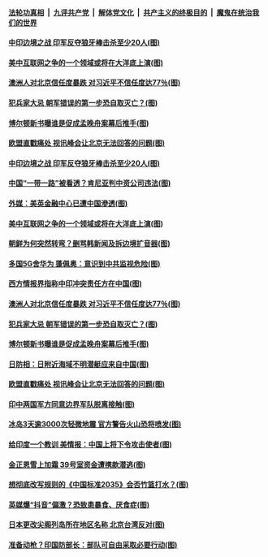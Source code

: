 

####  [法轮功真相](../../../../basic/blob/master/README.md?t=06251502) &nbsp;|&nbsp; [九评共产党](../../../../9ping.md/blob/master/README.md?t=06251502) &nbsp;|&nbsp; [解体党文化](../../../../jtdwh.md/blob/master/README.md?t=06251502)  &nbsp;|&nbsp; [共产主义的终极目的](../../../../gczydzjmd.md/blob/master/README.md?t=06251502) &nbsp;|&nbsp; [魔鬼在统治我们的世界](../../../../mgztzwmdsj.md/blob/master/README.md?t=06251502) 

#### [中印边境之战 印军反夺狼牙棒击杀至少20人(图)](../pages/p9/937650.md?t=06251502) 

#### [美中互联网之争的一个领域或将在大洋底上演(图)](../pages/p9/937621.md?t=06251502) 

#### [澳洲人对北京信任度暴跌 对习近平不信任度达77％(图)](../pages/p9/937529.md?t=06251502) 

#### [犯兵家大忌 朝军错误的第一步恐自取灭亡？(图)](../pages/p9/937444.md?t=06251502) 

#### [博尔顿新书曝谁是促成孟晚舟案幕后推手(图)](../pages/p9/937512.md?t=06251502) 

#### [欧盟直戳痛处 视讯峰会让北京无法回答的问题(图)](../pages/p9/937471.md?t=06251502) 

#### [中印边境之战 印军反夺狼牙棒击杀至少20人(图)](../pages/p9/937650.md?t=06251502) 

#### [中国“一带一路”被看透？肯尼亚判中资公司违法(图)](../pages/p9/937566.md?t=06251502) 

#### [外媒：美英金融中心已遭中国滲透(图)](../pages/p9/937625.md?t=06251502) 

#### [美中互联网之争的一个领域或将在大洋底上演(图)](../pages/p9/937621.md?t=06251502) 

#### [朝鲜为何突然转弯？删骂韩新闻及拆边境扩音器(图)](../pages/p9/937584.md?t=06251502) 

#### [多国5G舍华为 蓬佩奥：意识到中共监视危险(图)](../pages/p9/937614.md?t=06251502) 

#### [西方情报界指称中印冲突责任方在中国(图)](../pages/p9/937613.md?t=06251502) 

#### [澳洲人对北京信任度暴跌 对习近平不信任度达77％(图)](../pages/p9/937529.md?t=06251502) 

#### [犯兵家大忌 朝军错误的第一步恐自取灭亡？(图)](../pages/p9/937444.md?t=06251502) 

#### [博尔顿新书曝谁是促成孟晚舟案幕后推手(图)](../pages/p9/937512.md?t=06251502) 

#### [日防相：日附近海域不明潜艇应来自中国(图)](../pages/p9/937508.md?t=06251502) 

#### [欧盟直戳痛处 视讯峰会让北京无法回答的问题(图)](../pages/p9/937471.md?t=06251502) 

#### [印中两国军方同意边界军队脱离接触(图)](../pages/p9/937468.md?t=06251502) 

#### [冰岛3天逾3000次轻微地震 官方警告火山恐将喷发(图)](../pages/p9/937442.md?t=06251502) 

#### [给印度一个教训 美情报：中国上将下令攻击使者(图)](../pages/p9/937414.md?t=06251502) 

#### [金正恩雪上加霜 39号室资金遭携款潜逃(图)](../pages/p9/937338.md?t=06251502) 

#### [想彻底改写规则的《中国标准2035》会否竹篮打水？(图)](../pages/p9/937385.md?t=06251502) 

#### [英媒爆“抖音”偏激？恐致患暴食、厌食症(图)](../pages/p9/937345.md?t=06251502) 

#### [日本更改尖阁列岛所在地区名称 北京台湾反对(图)](../pages/p9/937358.md?t=06251502) 

#### [准备动枪？印国防部长：部队可自由采取必要行动(图)](../pages/p9/937316.md?t=06251502) 

